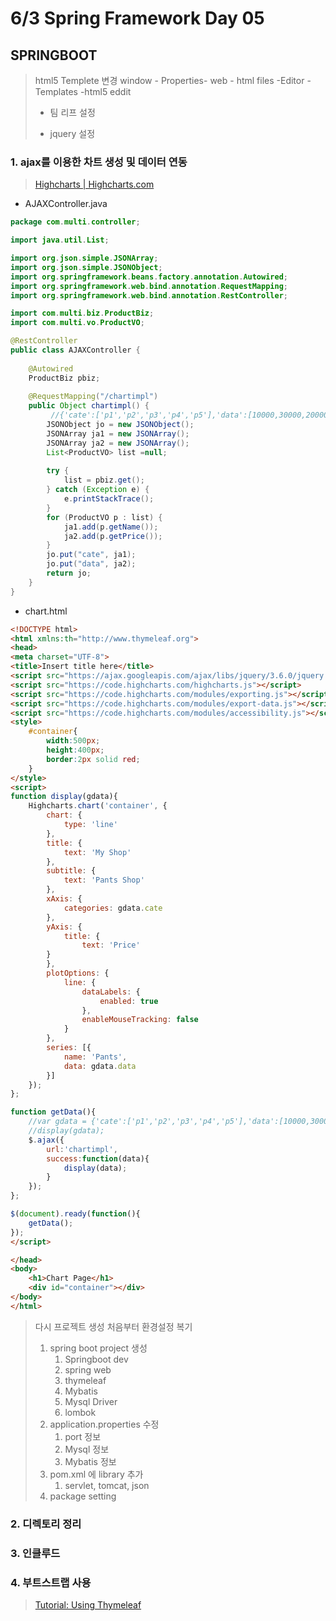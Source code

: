 # 6/3 Spring Framework Day 05

## SPRINGBOOT

> html5 Templete 변경 window - Properties- web - html files -Editor - Templates -html5 eddit
>
> - 팀 리프 설정
>
> <html xmlns:th="http://www.thymeleaf.org">
>
> - jquery 설정
>
> <script src="https://ajax.googleapis.com/ajax/libs/jquery/3.6.0/jquery.min.js"></script>

### 1. ajax를 이용한 차트 생성 및 데이터 연동

> [Highcharts | Highcharts.com](https://www.highcharts.com/demo)

- AJAXController.java

```java
package com.multi.controller;

import java.util.List;

import org.json.simple.JSONArray;
import org.json.simple.JSONObject;
import org.springframework.beans.factory.annotation.Autowired;
import org.springframework.web.bind.annotation.RequestMapping;
import org.springframework.web.bind.annotation.RestController;

import com.multi.biz.ProductBiz;
import com.multi.vo.ProductVO;

@RestController
public class AJAXController {
	
	@Autowired
	ProductBiz pbiz;
	
	@RequestMapping("/chartimpl")
	public Object chartimpl() {
		 //{'cate':['p1','p2','p3','p4','p5'],'data':[10000,30000,20000,50000,60000]}
		JSONObject jo = new JSONObject();
		JSONArray ja1 = new JSONArray();
		JSONArray ja2 = new JSONArray();
		List<ProductVO> list =null;
		
		try {
			list = pbiz.get();
		} catch (Exception e) {
			e.printStackTrace();
		}
		for (ProductVO p : list) {
			ja1.add(p.getName());
			ja2.add(p.getPrice());
		}
		jo.put("cate", ja1);
		jo.put("data", ja2);
		return jo;
	}
}
```

- chart.html

```html
<!DOCTYPE html>
<html xmlns:th="http://www.thymeleaf.org">
<head>
<meta charset="UTF-8">
<title>Insert title here</title>
<script src="https://ajax.googleapis.com/ajax/libs/jquery/3.6.0/jquery.min.js"></script>
<script src="https://code.highcharts.com/highcharts.js"></script>
<script src="https://code.highcharts.com/modules/exporting.js"></script>
<script src="https://code.highcharts.com/modules/export-data.js"></script>
<script src="https://code.highcharts.com/modules/accessibility.js"></script>
<style>
	#container{
		width:500px;
		height:400px;
		border:2px solid red;
	}
</style>
<script>
function display(gdata){
	Highcharts.chart('container', {
	    chart: {
	        type: 'line'
	    },
	    title: {
	        text: 'My Shop'
	    },
	    subtitle: {
	        text: 'Pants Shop'
	    },
	    xAxis: {
	        categories: gdata.cate
	    },
	    yAxis: {
	        title: {
	            text: 'Price'   
	    }
	    },
	    plotOptions: {
	        line: {
	            dataLabels: {
	                enabled: true
	            },
	            enableMouseTracking: false
	        }
	    },
	    series: [{
	        name: 'Pants',
	        data: gdata.data
	    }]
	});
};

function getData(){
	//var gdata = {'cate':['p1','p2','p3','p4','p5'],'data':[10000,30000,20000,50000,60000]};
	//display(gdata);
	$.ajax({
		url:'chartimpl',
		success:function(data){
			display(data);
		}
	});
};

$(document).ready(function(){
	getData();
});
</script>

</head>
<body>
	<h1>Chart Page</h1>
	<div id="container"></div>
</body>
</html>
```

> 다시 프로젝트 생성 처음부터 환경설정 복기
>
> 1. spring boot project 생성
>    1. Springboot dev
>    2. spring web
>    3. thymeleaf
>    4. Mybatis
>    5. Mysql Driver
>    6. lombok
> 2. application.properties 수정
>    1. port 정보
>    2. Mysql 정보
>    3. Mybatis 정보
> 3. pom.xml 에 library 추가
>    1. servlet, tomcat, json
> 4. package setting

### 2. 디렉토리 정리

### 3. 인클루드

### 4. 부트스트랩 사용

> [Tutorial: Using Thymeleaf](https://www.thymeleaf.org/doc/tutorials/2.1/usingthymeleaf.html#setting-attribute-values)  